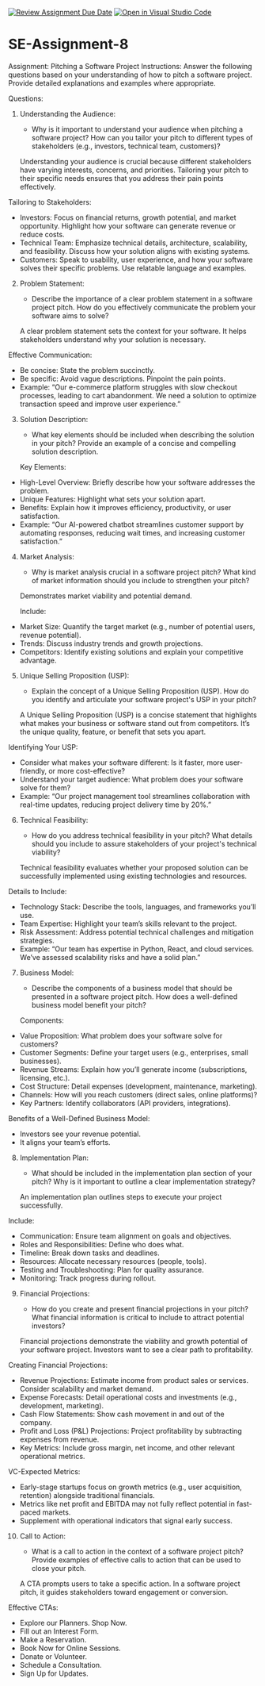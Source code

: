 [![Review Assignment Due Date](https://classroom.github.com/assets/deadline-readme-button-22041afd0340ce965d47ae6ef1cefeee28c7c493a6346c4f15d667ab976d596c.svg)](https://classroom.github.com/a/4bgukiqw)
[![Open in Visual Studio Code](https://classroom.github.com/assets/open-in-vscode-2e0aaae1b6195c2367325f4f02e2d04e9abb55f0b24a779b69b11b9e10269abc.svg)](https://classroom.github.com/online_ide?assignment_repo_id=15379651&assignment_repo_type=AssignmentRepo)

# SE-Assignment-8

Assignment: Pitching a Software Project
Instructions:
Answer the following questions based on your understanding of how to pitch a software project. Provide detailed explanations and examples where appropriate.

Questions:

1. Understanding the Audience:

   - Why is it important to understand your audience when pitching a software project? How can you tailor your pitch to different types of stakeholders (e.g., investors, technical team, customers)?

   Understanding your audience is crucial because different stakeholders have varying interests, concerns, and priorities. Tailoring your pitch to their specific needs ensures that you address their pain points effectively.

Tailoring to Stakeholders:

- Investors: Focus on financial returns, growth potential, and market opportunity. Highlight how your software can generate revenue or reduce costs.
- Technical Team: Emphasize technical details, architecture, scalability, and feasibility. Discuss how your solution aligns with existing systems.
- Customers: Speak to usability, user experience, and how your software solves their specific problems. Use relatable language and examples.

2. Problem Statement:

   - Describe the importance of a clear problem statement in a software project pitch. How do you effectively communicate the problem your software aims to solve?

   A clear problem statement sets the context for your software. It helps stakeholders understand why your solution is necessary.

Effective Communication:

- Be concise: State the problem succinctly.
- Be specific: Avoid vague descriptions. Pinpoint the pain points.
- Example: “Our e-commerce platform struggles with slow checkout processes, leading to cart abandonment. We need a solution to optimize transaction speed and improve user experience.”

3. Solution Description:

   - What key elements should be included when describing the solution in your pitch? Provide an example of a concise and compelling solution description.

   Key Elements:

- High-Level Overview: Briefly describe how your software addresses the problem.
- Unique Features: Highlight what sets your solution apart.
- Benefits: Explain how it improves efficiency, productivity, or user satisfaction.
- Example: “Our AI-powered chatbot streamlines customer support by automating responses, reducing wait times, and increasing customer satisfaction.”

4. Market Analysis:

   - Why is market analysis crucial in a software project pitch? What kind of market information should you include to strengthen your pitch?

   Demonstrates market viability and potential demand.

   Include:

- Market Size: Quantify the target market (e.g., number of potential users, revenue potential).
- Trends: Discuss industry trends and growth projections.
- Competitors: Identify existing solutions and explain your competitive advantage.

5. Unique Selling Proposition (USP):

   - Explain the concept of a Unique Selling Proposition (USP). How do you identify and articulate your software project's USP in your pitch?

   A Unique Selling Proposition (USP) is a concise statement that highlights what makes your business or software stand out from competitors. It’s the unique quality, feature, or benefit that sets you apart.

Identifying Your USP:

- Consider what makes your software different: Is it faster, more user-friendly, or more cost-effective?
- Understand your target audience: What problem does your software solve for them?
- Example: “Our project management tool streamlines collaboration with real-time updates, reducing project delivery time by 20%.”

6. Technical Feasibility:

   - How do you address technical feasibility in your pitch? What details should you include to assure stakeholders of your project's technical viability?

   Technical feasibility evaluates whether your proposed solution can be successfully implemented using existing technologies and resources.

Details to Include:

- Technology Stack: Describe the tools, languages, and frameworks you’ll use.
- Team Expertise: Highlight your team’s skills relevant to the project.
- Risk Assessment: Address potential technical challenges and mitigation strategies.
- Example: “Our team has expertise in Python, React, and cloud services. We’ve assessed scalability risks and have a solid plan.”

7. Business Model:

   - Describe the components of a business model that should be presented in a software project pitch. How does a well-defined business model benefit your pitch?

   Components:

- Value Proposition: What problem does your software solve for customers?
- Customer Segments: Define your target users (e.g., enterprises, small businesses).
- Revenue Streams: Explain how you’ll generate income (subscriptions, licensing, etc.).
- Cost Structure: Detail expenses (development, maintenance, marketing).
- Channels: How will you reach customers (direct sales, online platforms)?
- Key Partners: Identify collaborators (API providers, integrations).

Benefits of a Well-Defined Business Model:

- Investors see your revenue potential.
- It aligns your team’s efforts.

8. Implementation Plan:

   - What should be included in the implementation plan section of your pitch? Why is it important to outline a clear implementation strategy?

   An implementation plan outlines steps to execute your project successfully.

Include:

- Communication: Ensure team alignment on goals and objectives.
- Roles and Responsibilities: Define who does what.
- Timeline: Break down tasks and deadlines.
- Resources: Allocate necessary resources (people, tools).
- Testing and Troubleshooting: Plan for quality assurance.
- Monitoring: Track progress during rollout.

9. Financial Projections:

   - How do you create and present financial projections in your pitch? What financial information is critical to include to attract potential investors?

   Financial projections demonstrate the viability and growth potential of your software project. Investors want to see a clear path to profitability.

Creating Financial Projections:

- Revenue Projections: Estimate income from product sales or services. Consider scalability and market demand.
- Expense Forecasts: Detail operational costs and investments (e.g., development, marketing).
- Cash Flow Statements: Show cash movement in and out of the company.
- Profit and Loss (P&L) Projections: Project profitability by subtracting expenses from revenue.
- Key Metrics: Include gross margin, net income, and other relevant operational metrics.

VC-Expected Metrics:

- Early-stage startups focus on growth metrics (e.g., user acquisition, retention) alongside traditional financials.
- Metrics like net profit and EBITDA may not fully reflect potential in fast-paced markets.
- Supplement with operational indicators that signal early success.

10. Call to Action:

    - What is a call to action in the context of a software project pitch? Provide examples of effective calls to action that can be used to close your pitch.

    A CTA prompts users to take a specific action. In a software project pitch, it guides stakeholders toward engagement or conversion.

Effective CTAs:

- Explore our Planners. Shop Now.
- Fill out an Interest Form.
- Make a Reservation.
- Book Now for Online Sessions.
- Donate or Volunteer.
- Schedule a Consultation.
- Sign Up for Updates.
